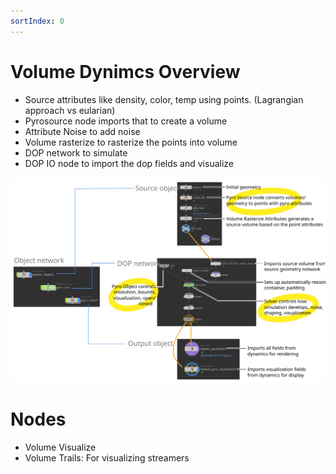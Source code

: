 ```yaml
---
sortIndex: 0
---
```


# Volume Dynimcs Overview

- Source attributes like density, color, temp using points. (Lagrangian approach vs eularian)
- Pyrosource node imports that to create a volume
- Attribute Noise to add noise
- Volume rasterize to rasterize the points into volume
- DOP network to simulate
- DOP IO node to import the dop fields and visualize

![](../assets/pyro_nodes.svg)

# Nodes

- Volume Visualize
- Volume Trails: For visualizing streamers
